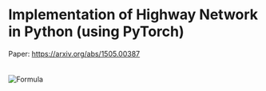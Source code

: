 # Implementation of Highway Network in Python (using PyTorch)
Paper: https://arxiv.org/abs/1505.00387
<br/><br/><br/>
![Formula](https://raw.githubusercontent.com/kefirski/pytorch_Highway/master/images/highway.png)
